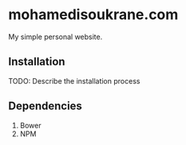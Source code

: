# mohamedisoukrane.com
My simple personal website.

## Installation
TODO: Describe the installation process

## Dependencies
1. Bower
2. NPM
